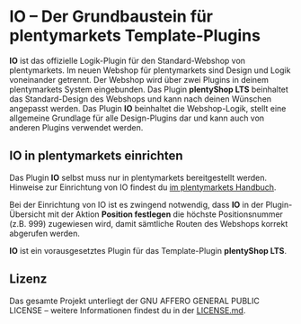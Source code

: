 # IO – Der Grundbaustein für plentymarkets Template-Plugins

**IO** ist das offizielle Logik-Plugin für den Standard-Webshop von plentymarkets. Im neuen Webshop für plentymarkets sind Design und Logik voneinander getrennt. Der Webshop wird über zwei Plugins in deinem plentymarkets System eingebunden. Das Plugin **plentyShop LTS** beinhaltet das Standard-Design des Webshops und kann nach deinen Wünschen angepasst werden. Das Plugin **IO** beinhaltet die Webshop-Logik, stellt eine allgemeine Grundlage für alle Design-Plugins dar und kann auch von anderen Plugins verwendet werden.

## IO in plentymarkets einrichten

Das Plugin **IO** selbst muss nur in plentymarkets bereitgestellt werden. Hinweise zur Einrichtung von IO findest du [im plentymarkets Handbuch](https://knowledge.plentymarkets.com/de-de/manual/main/webshop/io-einrichten.html).

<div class="alert alert-warning" role="alert">
  Bei der Einrichtung von IO ist es zwingend notwendig, dass <b>IO</b> in der Plugin-Übersicht mit der Aktion <b>Position festlegen</b> die höchste Positionsnummer (z.B. 999) zugewiesen wird, damit sämtliche Routen des Webshops korrekt abgerufen werden.
</div>

**IO** ist ein vorausgesetztes Plugin für das Template-Plugin **plentyShop LTS**.

## Lizenz

Das gesamte Projekt unterliegt der GNU AFFERO GENERAL PUBLIC LICENSE – weitere Informationen findest du in der [LICENSE.md](https://github.com/plentymarkets/plugin-io/blob/stable/LICENSE.md).
